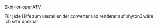 Skin-for-openATV

Für jede Hilfe zum umstellen der converter und renderer
auf phyton3 wäre ich sehr dankbar
